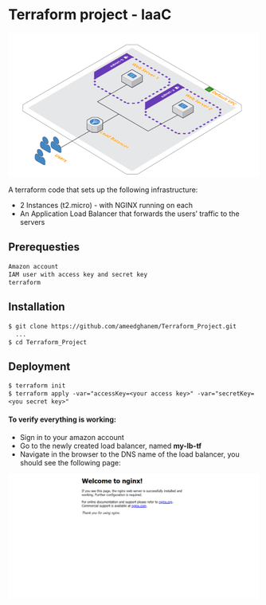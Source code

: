 # Terraform project - IaaC
![](https://github.com/ameedghanem/Terraform-Project/blob/main/logo/logo.png)

  A terraform code that sets up the following infrastructure:
  - 2 Instances (t2.micro) - with NGINX running on each
  - An Application Load Balancer that forwards the users’ traffic to the servers

## Prerequesties
    Amazon account
    IAM user with access key and secret key
    terraform

## Installation
    $ git clone https://github.com/ameedghanem/Terraform_Project.git
      ...
    $ cd Terraform_Project

## Deployment
    $ terraform init
    $ terraform apply -var="accessKey=<your access key>" -var="secretKey=<you secret key>"
    
#### To verify everything is working:
  - Sign in to your amazon account
  - Go to the newly created load balancer, named **my-lb-tf**
  - Navigate in the browser to the DNS name of the load balancer, you should see the following page:
 
![](https://github.com/ameedghanem/Terraform-Project/blob/main/logo/welcome%20nginx.PNG)
